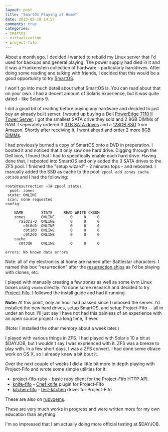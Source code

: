 ```yaml
---
layout: post
title: "SmartOs Playing at Home"
date: 2013-05-18 14:57
comments: true
categories:
- smartos
- virtualization
- project-fifo
---
```


About a month ago, I decided I wanted to rebuild my Linux server that
I'd used for backups and general playing.  The power supply had died
in it and it was a Frankenstein collection of hardware - particularly
harddrives.  After doing some reading and talking with friends, I
decided that this would be a good opportunity to try [SmartOS](http://smartos.org/).

<!--more-->

I won't go into much detail about what SmartOS is. You can read about
that on your own.  I had a decent amount of Solaris experience, but it
was quite dated - like Solaris 9.

I did a good bit of reading before buying any hardware and decided to
just buy an already built server. I wound up buying a Dell [PowerEdge T110 II Tower Server](http://www.dell.com/us/business/p/poweredge-t110-2/fs).  I got the smallest SATA drive they sold and 2
8GB DIMMs of RAM.
I seperately ordered 3 [3TB SATA drives](http://www.amazon.com/gp/product/B005T3GRLY/ref=oh_details_o02_s00_i01?ie=UTF8&psc=1)
and a
[128GB SSD](http://www.amazon.com/gp/product/B009NB8WR0/ref=oh_details_o02_s00_i03?ie=UTF8&psc=1)
from Amazon.  Shortly after receiving it, I went ahead and order 2
more
[8GB DIMMs](http://www.crucial.com/store/mpartspecs.aspx?mtbpoid=FFCD7DA4A5CA7304).

I had previously burned a copy of SmartOS onto a DVD in preperation. I
booted it and noticed that it only saw one hard drive. Digging through
the Dell bios, I found that I had to specifically enable each hard
drive.  Having done that, I rebooted into SmartOS and only added the 3
SATA drives to the ZFS pool. I finished the "setup wizard" - 2 minutes
tops - and rebooted. I manually added the SSD as cache to the pool:
`zpool add zones cache c0t3d0` and I had the following:

    root@resurrection ~]# zpool status
      pool: zones
     state: ONLINE
     scan: none requested
    config:

        NAME        STATE     READ WRITE CKSUM
        zones       ONLINE       0     0     0
          raidz1-0  ONLINE       0     0     0
            c0t0d0  ONLINE       0     0     0
            c0t1d0  ONLINE       0     0     0
            c0t2d0  ONLINE       0     0     0
        cache
          c0t3d0    ONLINE       0     0     0

    errors: No known data errors

Note: all of my electronics at home are named after Battlestar
characters. I named this box "resurrection" after the [resurrection ships](http://en.battlestarwiki.org/wiki/Resurrection_Ship) as I'd be playing with clones, etc.

I played with manually creating a few zones as well as some kvm Linux
boxes using `vmadm` directly. I'd done some research and decided to
try [Project-Fifo](http://project-fifo.net/). I followed the install
guide and had it running.

**Note:** At this point, only an hour had passed since I unboxed the
server. I'd installed the new hard drives, setup SmartOS, and setup
Project-Fifo -- all in under an hour. I'll just say I have not had
this painless of an experience with an open source project in a long
time, if ever.

(Note: I installed the other memory about a week later.)

I played with various things in ZFS. I had played with Solaris 10 a
bit at $DAYJOB, but I wouldn't say I was exprienced with it. ZFS was a
breeze to play with.  In a few short days, I was a ZFS convert.  I had
done some dtrace work on OS X, so I already knew a bit  bout it.

Over the next couple of weeks I did a little bit more in depth playing
with Project-Fifo and wrote some simple utilities for it:

* [project-fifo-ruby](https://github.com/bakins/project-fifo-ruby) -
  basic ruby client for the Project-Fifo HTTP API.
* [knife-fifo](https://github.com/bakins/knife-fifo) - [Chef knife](http://docs.opscode.com/plugin_knife.html)
  plugin for Project-Fifo
* [kitchen-fifo](https://github.com/bakins/kitchen-fifo) -
  [test-kitchen](https://github.com/opscode/test-kitchen) driver for
  Project-Fifo

These are also on [rubygems](http://rubygems.org).

These are very much works in progress and were written more for my own
education than anything.

I'm so impressed that I am actually doing more official testing at
$DAYJOB.

